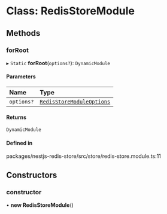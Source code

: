 # Class: RedisStoreModule

## Methods

### forRoot

▸ `Static` **forRoot**(`options?`): `DynamicModule`

#### Parameters

| Name | Type |
| :------ | :------ |
| `options?` | [`RedisStoreModuleOptions`](../interfaces/RedisStoreModuleOptions.md) |

#### Returns

`DynamicModule`

#### Defined in

packages/nestjs-redis-store/src/store/redis-store.module.ts:11

## Constructors

### constructor

• **new RedisStoreModule**()
